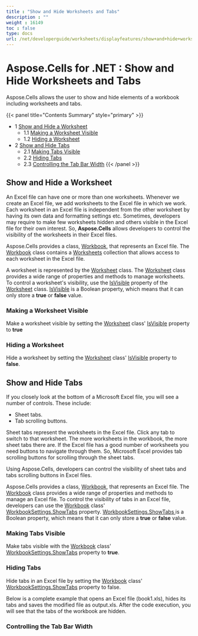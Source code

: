 ```yaml
---
title : "Show and Hide Worksheets and Tabs" 
description : "" 
weight : 16149 
toc : false
type: docs
url: /net/developerguide/worksheets/displayfeatures/show+and+hide+worksheets+and+tabs/
---
```


# Aspose.Cells for .NET : Show and Hide Worksheets and Tabs


Aspose.Cells allows the user to show and hide elements of a workbook including worksheets and tabs.

{{< panel title="Contents Summary" style="primary" >}}
*   1 [Show and Hide a Worksheet](#show-and-hide-a-worksheet)
    *   1.1 [Making a Worksheet Visible](#making-a-worksheet-visible)
    *   1.2 [Hiding a Worksheet](#hiding-a-worksheet)
*   2 [Show and Hide Tabs](#show-and-hide-tabs)
    *   2.1 [Making Tabs Visible](#making-tabs-visible)
    *   2.2 [Hiding Tabs](#hiding-tabs)
    *   2.3 [Controlling the Tab Bar Width](#controlling-the-tab-bar-width)
{{< /panel >}}
 

## Show and Hide a Worksheet

An Excel file can have one or more than one worksheets. Whenever we create an Excel file, we add worksheets to the Excel file in which we work. Each worksheet in an Excel file is independent from the other worksheet by having its own data and formatting settings etc. Sometimes, developers may require to make few worksheets hidden and others visible in the Excel file for their own interest. So, **Aspose.Cells** allows developers to control the visibility of the worksheets in their Excel files.

Aspose.Cells provides a class, [Workbook](https://apireference.aspose.com/net/cells/aspose.cells/workbook), that represents an Excel file. The [Workbook](https://apireference.aspose.com/net/cells/aspose.cells/workbook) class contains a [Worksheets](https://apireference.aspose.com/net/cells/aspose.cells/workbook/properties/worksheets) collection that allows access to each worksheet in the Excel file.

A worksheet is represented by the [Worksheet](https://apireference.aspose.com/net/cells/aspose.cells/worksheet) class. The [Worksheet](https://apireference.aspose.com/net/cells/aspose.cells/worksheet) class provides a wide range of properties and methods to manage worksheets. To control a worksheet's visibility, use the [IsVisible](https://apireference.aspose.com/net/cells/aspose.cells/worksheet/properties/isvisible) property of the [Worksheet](https://apireference.aspose.com/net/cells/aspose.cells/worksheet) class. [IsVisible](https://apireference.aspose.com/net/cells/aspose.cells/worksheet/properties/isvisible) is a Boolean property, which means that it can only store a **true** or **false** value.

### Making a Worksheet Visible

Make a worksheet visible by setting the [Worksheet](https://apireference.aspose.com/net/cells/aspose.cells/worksheet) class' [IsVisible](https://apireference.aspose.com/net/cells/aspose.cells/worksheet/properties/isvisible) property to **true**

### Hiding a Worksheet

Hide a worksheet by setting the [Worksheet](https://apireference.aspose.com/net/cells/aspose.cells/worksheet) class' [IsVisible](https://apireference.aspose.com/net/cells/aspose.cells/worksheet/properties/isvisible) property to **false**.

## Show and Hide Tabs

If you closely look at the bottom of a Microsoft Excel file, you will see a number of controls. These include:

*   Sheet tabs.
*   Tab scrolling buttons.

Sheet tabs represent the worksheets in the Excel file. Click any tab to switch to that worksheet. The more worksheets in the workbook, the more sheet tabs there are. If the Excel file has a good number of worksheets you need buttons to navigate through them. So, Microsoft Excel provides tab scrolling buttons for scrolling through the sheet tabs.

Using Aspose.Cells, developers can control the visibility of sheet tabs and tabs scrolling buttons in Excel files.

Aspose.Cells provides a class, [Workbook](https://apireference.aspose.com/net/cells/aspose.cells/workbook), that represents an Excel file. The [Workbook](https://apireference.aspose.com/net/cells/aspose.cells/workbook) class provides a wide range of properties and methods to manage an Excel file. To control the visibility of tabs in an Excel file, developers can use the [Workbook](https://apireference.aspose.com/net/cells/aspose.cells/workbook) class' [WorkbookSettings.ShowTabs](https://apireference.aspose.com/net/cells/aspose.cells/workbooksettings/properties/showtabs) property. [WorkbookSettings.ShowTabs ](https://apireference.aspose.com/net/cells/aspose.cells/workbooksettings/properties/showtabs)is a Boolean property, which means that it can only store a **true** or **false** value.

### Making Tabs Visible

Make tabs visible with the [Workbook](https://apireference.aspose.com/net/cells/aspose.cells/workbook) class' [WorkbookSettings.ShowTabs](https://apireference.aspose.com/net/cells/aspose.cells/workbooksettings/properties/showtabs) property to **true**.

### Hiding Tabs

Hide tabs in an Excel file by setting the [Workbook](https://apireference.aspose.com/net/cells/aspose.cells/workbook) class' [WorkbookSettings.ShowTabs](https://apireference.aspose.com/net/cells/aspose.cells/workbooksettings/properties/showtabs) property to false.

Below is a complete example that opens an Excel file (book1.xls), hides its tabs and saves the modified file as output.xls. After the code execution, you will see that the tabs of the workbook are hidden.

### Controlling the Tab Bar Width


